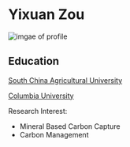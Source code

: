# Yixuan Zou

![imgae of profile](https://media-exp1.licdn.com/dms/image/C5603AQFPTuSnI0Rxxg/profile-displayphoto-shrink_100_100/0/1625491036642?e=1637193600&v=beta&t=TCb-QLIrThjWs6GWrEi3yfKgVQ2vbOhlS_Hpjf0jiHQ)

## Education
[South China Agricultural University](https://english.scau.edu.cn/)

[Columbia University](https://www.columbia.edu/)

Research Interest:

* Mineral Based Carbon Capture
* Carbon Management